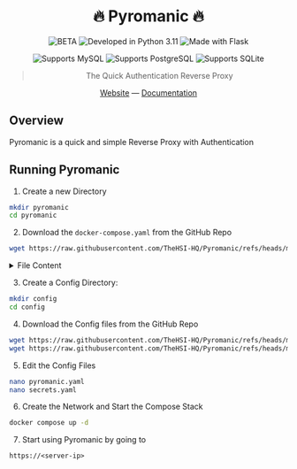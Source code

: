 <div align="center">

# :fire: Pyromanic :fire:

![BETA](https://img.shields.io/badge/⚠️_BETA-orange)
![Developed in Python 3.11](https://img.shields.io/badge/Developed_in-Python_>=3.11-blue?logo=python&color=blue&logoColor=white)
![Made with Flask](https://img.shields.io/badge/Made_with-Flask-blue?color=orange&logo=flask&logoColor=white)

![Supports MySQL](https://img.shields.io/badge/Supports-MySQL-green?color=greeen&logo=mysql&logoColor=white)
![Supports PostgreSQL](https://img.shields.io/badge/Supports-PostgreSQL-green?color=greeen&logo=postgresql&logoColor=white)
![Supports SQLite](https://img.shields.io/badge/Supports-SQLite-green?color=greeen&logo=sqlite&logoColor=white)

> The Quick Authentication Reverse Proxy

[Website](https://thehsi.cloud/pyromanic/) — [Documentation](https://github.com/TheHSI-HQ/Pyromanic/wiki)

</div>

## Overview

Pyromanic is a quick and simple Reverse Proxy with Authentication

## Running Pyromanic

1. Create a new Directory

```bash
mkdir pyromanic
cd pyromanic
```

2. Download the `docker-compose.yaml` from the GitHub Repo

```bash
wget https://raw.githubusercontent.com/TheHSI-HQ/Pyromanic/refs/heads/master/docker-compose.yaml
```

<details>

<summary>File Content</summary>

```yaml
services:
  pyromanic:
    image: thehsi/pyromanic:latest # alt: ghcr.io/TheHSI-HQ/pyromanic
    restart: unless-stopped
    network: host # Recommended
    # ports:
    #  - "0.0.0.0:443:443"
    #  - "0.0.0.0:80:80" # Only use if you add a Proxy infront of Pyromanic
    volumes:
      - ./config:/app/config
      # - ./assets:/app/assets # Not needed but useful for logs, databases or metrics
```

</details>

3. Create a Config Directory:

```bash
mkdir config
cd config
```

4. Download the Config files from the GitHub Repo

```bash
wget https://raw.githubusercontent.com/TheHSI-HQ/Pyromanic/refs/heads/master/config/pyromanic.yaml
wget https://raw.githubusercontent.com/TheHSI-HQ/Pyromanic/refs/heads/master/config/secrets.yaml
```

5. Edit the Config Files

```bash
nano pyromanic.yaml
nano secrets.yaml
```

6. Create the Network and Start the Compose Stack

```bash
docker compose up -d
```

7. Start using Pyromanic by going to

```url
https://<server-ip>
```
